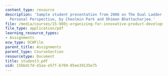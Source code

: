```yaml
---
content_type: resource
description: 'Sample student presentation from 2006 on The Dual Ladder: Review and
  Personal Perspective, by Cheolmin Park and Dhiman Bhattacharjee.'
file: /media/courses/15-980j-organizing-for-innovative-product-development-spring-2007/15bbdc7dd1aae57fb76985ee39135e75_student3.pdf
file_type: application/pdf
learning_resource_types:
- Assignments
ocw_type: OCWFile
parent_title: Assignments
parent_type: CourseSection
resourcetype: Document
title: student3.pdf
uid: 15bbdc7d-d1aa-e57f-b769-85ee39135e75
---
```

